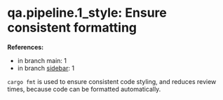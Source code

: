 # qa.pipeline.1_style: Ensure consistent formatting

**References:**

- in branch main: 1
- in branch [sidebar](https://github.com/mhatzl/mantra/tree/sidebar): 1

`cargo fmt` is used to ensure consistent code styling, and reduces review times, because code can be formatted automatically.
